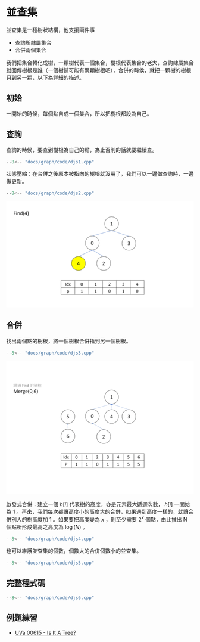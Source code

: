 # 並查集

並查集是一種樹狀結構，他支援兩件事

- 查詢所隸屬集合
- 合併兩個集合

我們把集合轉化成樹，一顆樹代表一個集合，樹根代表集合的老大，查詢隸屬集合就回傳樹根是誰（一個樹餔可能有兩顆樹根吧），合併的時侯，就把一顆樹的樹根只到另一顆，以下為詳細的描述。

## 初始

一開始的時候，每個點自成一個集合，所以把樹根都設為自己。

## 查詢

查詢的時候，要查到樹根為自己的點，為止否則的話就要繼續查。

```cpp
--8<-- "docs/graph/code/djs1.cpp"
```

狀態壓縮：在合併之後原本被指向的樹根就沒用了，我們可以一邊做查詢時，一邊做更新。

```cpp
--8<-- "docs/graph/code/djs2.cpp"
```

![](images/disjointsetFind.gif)

## 合併
找出兩個點的樹根，將一個樹根合併指到另一個樹根。

```cpp
--8<-- "docs/graph/code/djs3.cpp"
```

![](images/disjointsetUnion.gif)

啟發式合併：建立一個 $h[i]$ 代表樹的高度，亦是元素最大遞迴次數， $h[i]$ 一開始為 $1$ 。再來，我們每次都讓高度小的高度大的合併，如果遇到高度一樣的，就讓合併別人的樹高度加 $1$ 。如果要把高度變為 $x$ ，則至少需要 $2^x$ 個點，由此推出 N 個點所形成最高之高度為 $\log(N)$ 。

```cpp
--8<-- "docs/graph/code/djs4.cpp"
```

也可以維護並查集的個數，個數大的合併個數小的並查集。

```cpp
--8<-- "docs/graph/code/djs5.cpp"
```

## 完整程式碼

```cpp
--8<-- "docs/graph/code/djs6.cpp"
```

## 例題練習

-  [UVa 00615 - Is It A Tree?](http://uva.onlinejudge.org/external/6/615.pdf) 
